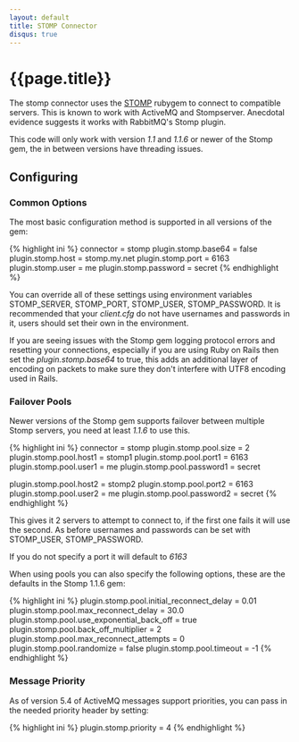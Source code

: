```yaml
---
layout: default
title: STOMP Connector
disqus: true
---
```

[STOMP]: http://stomp.codehaus.org/

# {{page.title}}

The stomp connector uses the [STOMP] rubygem to connect to compatible servers.  This is known to work with ActiveMQ and Stompserver.  Anecdotal evidence suggests it works with RabbitMQ's Stomp plugin.

This code will only work with version _1.1_ and _1.1.6_ or newer of the Stomp gem, the in between versions have threading issues.


## Configuring

### Common Options
The most basic configuration method is supported in all versions of the gem:

{% highlight ini %}
connector = stomp
plugin.stomp.base64 = false
plugin.stomp.host = stomp.my.net
plugin.stomp.port = 6163
plugin.stomp.user = me
plugin.stomp.password = secret
{% endhighlight %}

You can override all of these settings using environment variables STOMP_SERVER, STOMP_PORT, STOMP_USER, STOMP_PASSWORD.  It is recommended that your _client.cfg_ do not have usernames and passwords in it, users should set their own in the environment.

If you are seeing issues with the Stomp gem logging protocol errors and resetting your connections, especially if you are using Ruby on Rails then set the _plugin.stomp.base64_ to true, this adds an additional layer of encoding on packets to make sure they don't interfere with UTF8 encoding used in Rails.

### Failover Pools
Newer versions of the Stomp gem supports failover between multiple Stomp servers, you need at least _1.1.6_ to use this.

{% highlight ini %}
connector = stomp
plugin.stomp.pool.size = 2
plugin.stomp.pool.host1 = stomp1
plugin.stomp.pool.port1 = 6163
plugin.stomp.pool.user1 = me
plugin.stomp.pool.password1 = secret

plugin.stomp.pool.host2 = stomp2
plugin.stomp.pool.port2 = 6163
plugin.stomp.pool.user2 = me
plugin.stomp.pool.password2 = secret
{% endhighlight %}

This gives it 2 servers to attempt to connect to, if the first one fails it will use the second.  As before usernames and passwords can be set with STOMP_USER, STOMP_PASSWORD.

If you do not specify a port it will default to _6163_

When using pools you can also specify the following options, these are the defaults in the Stomp 1.1.6 gem:

{% highlight ini %}
plugin.stomp.pool.initial_reconnect_delay = 0.01
plugin.stomp.pool.max_reconnect_delay = 30.0
plugin.stomp.pool.use_exponential_back_off = true
plugin.stomp.pool.back_off_multiplier = 2
plugin.stomp.pool.max_reconnect_attempts = 0
plugin.stomp.pool.randomize = false
plugin.stomp.pool.timeout = -1
{% endhighlight %}

### Message Priority

As of version 5.4 of ActiveMQ messages support priorities, you can pass in the needed
priority header by setting:

{% highlight ini %}
plugin.stomp.priority = 4
{% endhighlight %}
